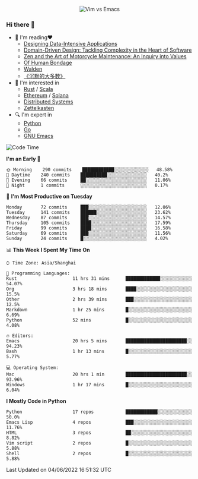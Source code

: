 <p align="center">
    <img src="https://gist.githubusercontent.com/coldnight/e696baffb094e71c96cb302118878eae/raw/40ea5053a6f66cc65f90f437e4173497da225958/banner.gif" alt="Vim vs Emacs" />
</p>

### Hi there 👋

- 📖 I'm reading❤️
    + [Designing Data-Intensive Applications](https://www.oreilly.com/library/view/designing-data-intensive-applications/9781491903063/)
    + [Domain-Driven Design: Tackling Complexity in the Heart of Software](https://www.dddcommunity.org/book/evans_2003/)
    + [Zen and the Art of Motorcycle Maintenance: An Inquiry into Values](https://en.wikipedia.org/wiki/Zen_and_the_Art_of_Motorcycle_Maintenance)
    + [Of Human Bondage](https://en.wikipedia.org/wiki/Of_Human_Bondage)
    + [Walden](https://en.wikipedia.org/wiki/Walden)
    + [《沉默的大多数》](https://en.wikipedia.org/wiki/Silent_majority)
- 🌱 I'm interested in
    + [Rust](https://www.rust-lang.org/) / [Scala](https://www.scala-lang.org/)
    + [Ethereum](https://ethereum.org/en/) / [Solana](https://solana.com/)
	+ [Distributed Systems](https://www.linuxzen.com/notes/topics/20200320174417_%E5%88%86%E5%B8%83%E5%BC%8F/)
	+ [Zettelkasten](https://www.linuxzen.com/notes/notes/20220120080920-slip_box/)
- 🔍 I'm expert in
    + [Python](https://www.python.org/)
    + [Go](https://go.dev/)
    + [GNU Emacs](https://www.gnu.org/software/emacs/)

<!--START_SECTION:waka-->
![Code Time](http://img.shields.io/badge/Code%20Time-0%20secs-blue)

**I'm an Early 🐤** 

```text
🌞 Morning    290 commits    ████████████░░░░░░░░░░░░░   48.58% 
🌆 Daytime    240 commits    ██████████░░░░░░░░░░░░░░░   40.2% 
🌃 Evening    66 commits     ██░░░░░░░░░░░░░░░░░░░░░░░   11.06% 
🌙 Night      1 commits      ░░░░░░░░░░░░░░░░░░░░░░░░░   0.17%

```
📅 **I'm Most Productive on Tuesday** 

```text
Monday       72 commits     ███░░░░░░░░░░░░░░░░░░░░░░   12.06% 
Tuesday      141 commits    ██████░░░░░░░░░░░░░░░░░░░   23.62% 
Wednesday    87 commits     ███░░░░░░░░░░░░░░░░░░░░░░   14.57% 
Thursday     105 commits    ████░░░░░░░░░░░░░░░░░░░░░   17.59% 
Friday       99 commits     ████░░░░░░░░░░░░░░░░░░░░░   16.58% 
Saturday     69 commits     ███░░░░░░░░░░░░░░░░░░░░░░   11.56% 
Sunday       24 commits     █░░░░░░░░░░░░░░░░░░░░░░░░   4.02%

```


📊 **This Week I Spent My Time On** 

```text
⌚︎ Time Zone: Asia/Shanghai

💬 Programming Languages: 
Rust                     11 hrs 31 mins      █████████████░░░░░░░░░░░░   54.07% 
Org                      3 hrs 18 mins       ████░░░░░░░░░░░░░░░░░░░░░   15.5% 
Other                    2 hrs 39 mins       ███░░░░░░░░░░░░░░░░░░░░░░   12.5% 
Markdown                 1 hr 25 mins        █░░░░░░░░░░░░░░░░░░░░░░░░   6.69% 
Python                   52 mins             █░░░░░░░░░░░░░░░░░░░░░░░░   4.08%

🔥 Editors: 
Emacs                    20 hrs 5 mins       ███████████████████████░░   94.23% 
Bash                     1 hr 13 mins        █░░░░░░░░░░░░░░░░░░░░░░░░   5.77%

💻 Operating System: 
Mac                      20 hrs 1 min        ███████████████████████░░   93.96% 
Windows                  1 hr 17 mins        █░░░░░░░░░░░░░░░░░░░░░░░░   6.04%

```

**I Mostly Code in Python** 

```text
Python                   17 repos            ████████████░░░░░░░░░░░░░   50.0% 
Emacs Lisp               4 repos             ███░░░░░░░░░░░░░░░░░░░░░░   11.76% 
HTML                     3 repos             ██░░░░░░░░░░░░░░░░░░░░░░░   8.82% 
Vim script               2 repos             █░░░░░░░░░░░░░░░░░░░░░░░░   5.88% 
Shell                    2 repos             █░░░░░░░░░░░░░░░░░░░░░░░░   5.88%

```



 Last Updated on 04/06/2022 16:51:32 UTC
<!--END_SECTION:waka-->
